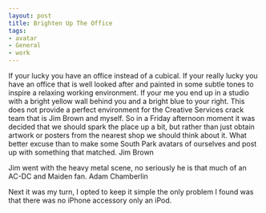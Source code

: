 ```yaml
---
layout: post
title: Brighten Up The Office
tags:
- avatar
- General
- work
---
```

If your lucky you have an office instead of a cubical. If your really lucky you have an office that is well looked after and painted in some subtle tones to inspire a relaxing working environment. If your me you end up in a studio with a bright yellow wall behind you and a bright blue to your right. This does not provide a perfect environment for the Creative Services crack team that is Jim Brown and myself. So in a Friday afternoon moment it was decided that we should spark the place up a bit, but rather than just obtain artwork or posters from the nearest shop we should think about it. What better excuse than to make some South Park avatars of ourselves and post up with something that matched.
Jim Brown

Jim went with the heavy metal scene, no seriously he is that much of an AC-DC and Maiden fan.
Adam Chamberlin

Next it was my turn, I opted to keep it simple the only problem I found was that there was no iPhone accessory only an iPod.

